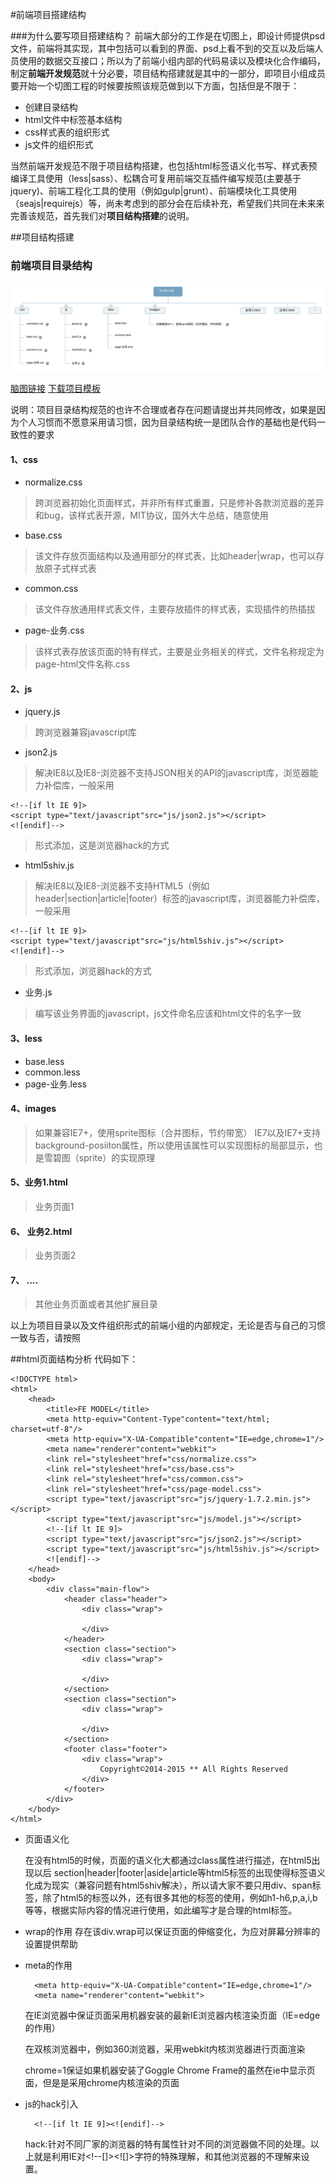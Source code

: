 #前端项目搭建结构


###为什么要写项目搭建结构？
前端大部分的工作是在切图上，即设计师提供psd文件，前端将其实现，其中包括可以看到的界面、psd上看不到的交互以及后端人员使用的数据交互接口；所以为了前端小组内部的代码易读以及模块化合作编码，制定**前端开发规范**就十分必要，项目结构搭建就是其中的一部分，即项目小组成员要开始一个切图工程的时候要按照该规范做到以下方面，包括但是不限于：

- 创建目录结构
- html文件中标签基本结构
- css样式表的组织形式
- js文件的组织形式

当然前端开发规范不限于项目结构搭建，也包括html标签语义化书写、样式表预编译工具使用（less|sass）、松耦合可复用前端交互插件编写规范(主要基于jquery)、前端工程化工具的使用（例如gulp|grunt）、前端模块化工具使用（seajs|requirejs）等，尚未考虑到的部分会在后续补充，希望我们共同在未来来完善该规范，首先我们对**项目结构搭建**的说明。

##项目结构搭建
### 前端项目目录结构 

![](images/fe-pro-dir.svg)

[脑图链接](http://naotu.baidu.com/file/9b56b0f21af24cd60d4753c96177bee0?token=275b09cbde458140)
[下载项目模板](../project/model1.0.rar)

说明：项目目录结构规范的也许不合理或者存在问题请提出并共同修改，如果是因为个人习惯而不愿意采用请习惯，因为目录结构统一是团队合作的基础也是代码一致性的要求
#### 1、css
- normalize.css

> 跨浏览器初始化页面样式，并非所有样式重置，只是修补各款浏览器的差异和bug，该样式表开源，MIT协议，国外大牛总结，随意使用

 
- base.css

> 该文件存放页面结构以及通用部分的样式表，比如header|wrap，也可以存放原子式样式表

- common.css

> 该文件存放通用样式表文件，主要存放插件的样式表，实现插件的热插拔

- page-业务.css

> 该样式表存放该页面的特有样式，主要是业务相关的样式，文件名称规定为page-html文件名称.css


#### 2、js
- jquery.js
> 跨浏览器兼容javascript库

-  json2.js



> 解决IE8以及IE8-浏览器不支持JSON相关的API的javascript库，浏览器能力补偿库，一般采用

	<!--[if lt IE 9]> 
	<script type="text/javascript"src="js/json2.js"></script>
	<![endif]-->



> 形式添加，这是浏览器hack的方式

- html5shiv.js


> 解决IE8以及IE8-浏览器不支持HTML5（例如header|section|article|footer）标签的javascript库，浏览器能力补偿库，一般采用
	
	<!--[if lt IE 9]>
	<script type="text/javascript"src="js/html5shiv.js"></script>
	<![endif]-->


> 形式添加，浏览器hack的方式

- 业务.js

> 编写该业务界面的javascript，js文件命名应该和html文件的名字一致


#### 3、less 
- base.less
- common.less
-  page-业务.less

#### 4、images 
> 如果兼容IE7+，使用sprite图标（合并图标，节约带宽）
IE7以及IE7+支持background-posiiton属性，所以使用该属性可以实现图标的局部显示，也是雪碧图（sprite）的实现原理 

#### 5、业务1.html
> 业务页面1
#### 6、 业务2.html
> 业务页面2
#### 7、 ....
> 其他业务页面或者其他扩展目录

以上为项目目录以及文件组织形式的前端小组的内部规定，无论是否与自己的习惯一致与否，请按照

##html页面结构分析
代码如下：

	<!DOCTYPE html>
	<html>
		<head>
			<title>FE MODEL</title>
			<meta http-equiv="Content-Type"content="text/html; charset=utf-8"/>
			<meta http-equiv="X-UA-Compatible"content="IE=edge,chrome=1"/>
			<meta name="renderer"content="webkit">
			<link rel="stylesheet"href="css/normalize.css">
			<link rel="stylesheet"href="css/base.css">
			<link rel="stylesheet"href="css/common.css">
			<link rel="stylesheet"href="css/page-model.css">
			<script type="text/javascript"src="js/jquery-1.7.2.min.js"></script>
			<script type="text/javascript"src="js/model.js"></script>
			<!--[if lt IE 9]>
			<script type="text/javascript"src="js/json2.js"></script>
			<script type="text/javascript"src="js/html5shiv.js"></script>
			<![endif]-->
		</head>
		<body>
			<div class="main-flow">
				<header class="header">
					<div class="wrap">
						
					</div>
				</header>
				<section class="section">
					<div class="wrap">
						
					</div>
				</section>
				<section class="section">
					<div class="wrap">
						
					</div>
				</section>
				<footer class="footer">
					<div class="wrap">
						Copyright©2014-2015 ** All Rights Reserved
					</div>
				</footer>
			</div>
		</body>
	</html>


- 页面语义化

	在没有html5的时候，页面的语义化大都通过class属性进行描述，在html5出现以后
	section|header|footer|aside|article等html5标签的出现使得标签语义化成为现实（兼容问题有html5shiv解决），所以请大家不要只用div、span标签，除了html5的标签以外，还有很多其他的标签的使用，例如h1-h6,p,a,i,b等等，根据实际内容的情况进行使用，如此编写才是合理的html标签。


- wrap的作用
	存在该div.wrap可以保证页面的伸缩变化，为应对屏幕分辨率的设置提供帮助

- meta的作用


		<meta http-equiv="X-UA-Compatible"content="IE=edge,chrome=1"/>
		<meta name="renderer"content="webkit">

	在IE浏览器中保证页面采用机器安装的最新IE浏览器内核渲染页面（IE=edge的作用）
	
	在双核浏览器中，例如360浏览器，采用webkit内核浏览器进行页面渲染
	
	chrome=1保证如果机器安装了Goggle Chrome Frame的虽然在ie中显示页面，但是是采用chrome内核渲染的页面

- js的hack引入

 		<!--[if lt IE 9]><![endif]-->
	
	hack:针对不同厂家的浏览器的特有属性针对不同的浏览器做不同的处理。以上就是利用IE对<!--[]><![]>字符的特殊理解，和其他浏览器的不理解来设置。